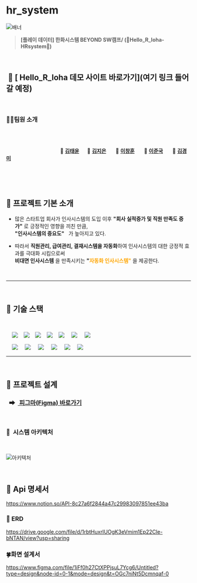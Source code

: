 # hr_system

![배너](https://github.com/kkm4232/be02-1st-kkm-practice/assets/149145532/c76b9c8e-019b-4e0a-b53c-ddf75de35a42)

> **[플레이 데이터] 한화시스템 BEYOND SW캠프/ (🔶Hello_R_loha-HRsystem🔶)**

<br>

## &nbsp;📂 [ Hello_R_loha 데모 사이트 바로가기](여기 링크 들어갈 예정) 

<br>

### 🤼‍♂️팀원 소개

<br><br>

&nbsp;　&nbsp;　&nbsp;　&nbsp;　&nbsp;　&nbsp;　&nbsp;　&nbsp;　 🎸 **[김태윤](https://github.com/thanks9807)**&nbsp;　 🎺 **[김지은](https://github.com/jiieunn2)** &nbsp;　 🥁 **[이창훈](https://github.com/LCH-97)** &nbsp;　 🎹 **[이준국](https://github.com/Lee-Jun-Guk)** &nbsp;　 🎤 **[김경미](https://github.com/kkm4232)**
<br><br><br><br><br>


## 💐 프로젝트 기본 소개
- 많은 스타트업 회사가 인사시스템의 도입 이후 **"회사 실적증가 및 직원 만족도 증가"** 로 긍정적인 영향을 끼친 만큼,   
  **"인사시스템의 중요도"** &nbsp;&nbsp;가 높아지고 있다.
  
- 따라서 **직원관리, 급여관리, 결재시스템을 자동화**하여 인사시스템의 대한 긍정적 효과를 극대화 시킴으로써  
  **비대면 인사시스템** 을 만족시키는 **"<span style="color:Orange">자동화 인사시스템"</span>** 을 제공한다.

<br>

---

<br>

## 🌸 기술 스택

<br>

&nbsp;&nbsp;&nbsp;&nbsp;<img src="https://img.shields.io/badge/HTML5-E34F26?style=flat&logo=HTML5&logoColor=white">&nbsp;&nbsp;&nbsp;&nbsp;<img src="https://img.shields.io/badge/CSS-1572B6?style=flat&logo=CSS3&logoColor=white&color=darkblue">&nbsp;&nbsp;&nbsp;&nbsp;<img src="https://img.shields.io/badge/JavaScript-F7DF1E?style=flat&logo=JavaScript&logoColor=black">&nbsp;&nbsp;&nbsp;&nbsp;<img src="https://img.shields.io/badge/Vue-FC08D?style=flat&logo=Vue.js&logoColor=black&color=lightgreen">&nbsp;&nbsp;&nbsp;&nbsp;<img src="https://img.shields.io/badge/Ununtu-E95420?style=flat&logo=Ubuntu&logoColor=black&color=darkorange">
&nbsp;&nbsp;&nbsp;&nbsp;<img src="https://img.shields.io/badge/nginx-%23009639.svg?style=flat&logo=nginx&logoColor=white"></a>
&nbsp;&nbsp;&nbsp;&nbsp;<img src="https://img.shields.io/badge/Pinia-0285C9?style=flat&color=dark"></a></a>
<br>

&nbsp;&nbsp;&nbsp;&nbsp;<img src="https://img.shields.io/badge/GitHub-181717?style=flat&logo=GitHub&logoColor=white&color=black"></a></a>
&nbsp;&nbsp;&nbsp;&nbsp;<img src="https://img.shields.io/badge/Git-F05032?style=flat&logo=Git&logoColor=white&color=ffa500"></a></a>
&nbsp;&nbsp;&nbsp;&nbsp;<img src="https://img.shields.io/badge/MariaDB-003545?style=flat&logo=mariaDB&logoColor=white"/></a></a>
&nbsp;&nbsp;&nbsp;&nbsp;<img src="https://img.shields.io/badge/Amazon AWS-232F3E?style=flat&logo=AmazonAWS&logoColor=black&color=orange"/></a></a>
&nbsp;&nbsp;&nbsp;&nbsp;<img src="https://img.shields.io/badge/Amazon S3-569A31?style=flat&logo=Amazon S3&logoColor=white&color=red"/></a></a>
&nbsp;&nbsp;&nbsp;&nbsp;<img src="https://img.shields.io/badge/Amazon%20EC2-FF9900?style=flat&logo=Amazon%20EC2&logoColor=white"></a></a>

---

<br>

## 🌺 프로젝트 설계

### &nbsp;&nbsp;➡ &nbsp;[ 피그마(Figma) 바로가기](https://www.figma.com/file/1iFf0h27CtXPPjsuL7Ycg6/Untitled?type=design&node-id=0-1&mode=design&t=gHhORskMPlcK0mZm-0)

<br>

### 🌷&nbsp;&nbsp;시스템 아키텍처

<br>

![아키텍처](https://github.com/kkm4232/be02-1st-kkm-practice/assets/149145532/a3fc3d4a-01cc-494c-a46a-135016b7fdd3)

<br>

## 🌹 Api 명세서

https://www.notion.so/API-8c27a6f2844a47c29983097851ee43ba


### 🌻 ERD

https://drive.google.com/file/d/1rbtHuxrIUOgK3eVmim1Ep22Cle-bNTAN/view?usp=sharing


### 🍀화면 설계서

https://www.figma.com/file/1iFf0h27CtXPPjsuL7Ycg6/Untitled?type=design&node-id=0-1&mode=design&t=OGc7niNt5Dcmnqaf-0



